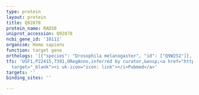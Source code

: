 ```yaml
---
type: protein
layout: protein
title: Q92878
protein_name: RAD50
uniprot_accession: Q92878
ncbi_gene_id: '10111'
organism: Homo sapiens
function: target gene
orthologs: '[{"species": "Drosophila melanogaster", "id": ["Q9W252"]}, {"species": "Caenorhabditis elegans", "id": ["A5JYU5"]}, {"species": "Mus musculus", "id": ["Q5SV02"]}, {"species": "Rattus norvegicus", "id": ["G3V9X6"]}, {"species": "Saccharomyces cerevisiae", "id": ["<a href=\"/protein/p12753\">P12753</a>"]}]'
tfs: 'USF1,P22415,7391,ORegAnno,inferred by curator,&ensp;<a href="https://www.ncbi.nlm.nih.gov/pubmed/?term=22951020%5Buid%5D+OR+26578589%5Buid%5D"
  target="_blank"><i uk-icon="icon: link"></i>Pubmed</a>'
targets: ''
binding_sites: ''

---
```

